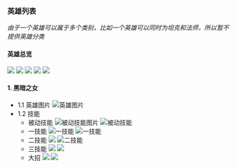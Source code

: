 ### 英雄列表
*由于一个英雄可以属于多个类别，比如一个英雄可以同时为坦克和法师，所以暂不提供英雄分类*
#### 英雄总览
![](images/2023-05-31-08-39-44.png)
![](images/2023-05-31-08-40-02.png)
![](images/2023-05-31-08-40-24.png)
![](images/2023-05-31-08-40-41.png)
![](images/2023-05-31-08-41-02.png)
#### 1. 黑暗之女
- 1.1 英雄图片
![英雄图片](images/2023-05-31-07-53-45.png)
- 1.2 技能
    - 被动技能
    ![被动技能图片](images/2023-05-31-07-54-33.png)
    ![被动技能](images/2023-05-31-07-50-47.png)
    - 一技能
    ![一技能](images/2023-05-31-07-55-42.png)
    ![一技能](images/2023-05-31-07-51-44.png)
    - 二技能
    ![](images/2023-05-31-07-56-27.png)
    ![二技能](images/2023-05-31-07-52-30.png)
    - 三技能
    ![](images/2023-05-31-07-56-52.png)
    ![](images/2023-05-31-07-57-58.png)
    - 大招
    ![](images/2023-05-31-07-57-09.png)
    ![](images/2023-05-31-07-58-16.png)


